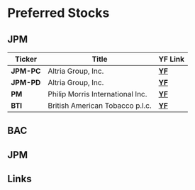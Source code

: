 # Preferred Stocks

## JPM
Ticker | Title | YF Link
--- | --- | ---
| **JPM-PC** | Altria Group, Inc. | **[YF](https://finance.yahoo.com/quote/JPM-PC)** |
| **JPM-PD** | Altria Group, Inc. | **[YF](https://finance.yahoo.com/quote/JPM-PD)** |
| **PM** | Philip Morris International Inc. | **[YF](https://finance.yahoo.com/quote/PM)** |
| **BTI** | British American Tobacco p.l.c. | **[YF](https://finance.yahoo.com/quote/BTI)** |

## BAC

## JPM

## Links
